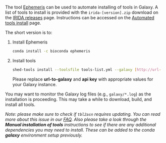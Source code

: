 The tool [Ephemeris](https://ephemeris.readthedocs.io) can be used to automate installing of tools in Galaxy. A list of tools to install is provided with the `irida-[version].zip` download on the [IRIDA releases][] page.  Instructions can be accessed on the [Automated tools install][] page.

The short version is to:

1. Install Ephemeris

   ```bash
   conda install -c bioconda ephemeris
   ```

2. Install tools

   ```bash
   shed-tools install --toolsfile tools-list.yml --galaxy [http://url-to-galaxy] --api_key [api key]
   ```

   Please replace **url-to-galaxy** and **api key** with appropriate values for your Galaxy instance.

You may want to monitor the Galaxy log files (e.g., `galaxy/*.log`) as the installation is proceeding.  This may take a while to download, build, and install all tools.

*Note: please make sure to check if `tbl2asn` requires updating. You can read more about this issue in our [FAQ][faq-tbl2asn]. Also please take a look through the __Manual installation of tools__ instructions to see if there are any additional dependencies you may need to install.  These can be added to the conda __galaxy__ environment setup previously.*

[IRIDA releases]: https://github.com/phac-nml/irida/releases
[Automated tools install]: https://github.com/phac-nml/irida/tree/development/packaging#automated-processupgrading
[faq-tbl2asn]: ../../faq/#tbl2asn-out-of-date
